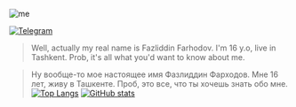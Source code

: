 ![me](https://i.imgur.com/MihSFHM.jpeg)

[![Telegram](Telegram)](https://t.me/the_farkhodov)

> Well, actually my real name is Fazliddin Farhodov. I'm 16 y.o, live in Tashkent. Prob, it's all what you'd want to know about me.



> Ну вообще-то мое настоящее имя Фазлиддин Фарходов. Мне 16 лет, живу в Ташкенте. Проб, это все, что ты хочешь знать обо мне. 
[![Top Langs](https://github-readme-stats.vercel.app/api/top-langs/?username=AmoreForever&show_icons=true&theme=dracula&border_radius=10&hide_border=true&hide_title=true&langs_count=3)](https://github.com/anuraghazra/github-readme-stats)
[![GitHub stats](https://github-readme-stats.vercel.app/api?username=AmoreForever&count_private=true&show_icons=true&theme=dracula&border_radius=10&hide_border=true&hide_title=true)](https://github.com/anuraghazra/github-readme-stats)
